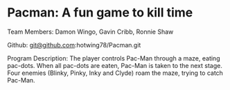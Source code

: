 
# Pacman: A fun game to kill time

Team Members: Damon Wingo, Gavin Cribb, Ronnie Shaw

Github: git@github.com:hotwing78/Pacman.git

Program Description: The player controls Pac-Man through a maze, eating pac-dots.
                     When all pac-dots are eaten, Pac-Man is taken to the next stage.
                     Four enemies (Blinky, Pinky, Inky and Clyde) roam the maze, trying to catch Pac-Man.
